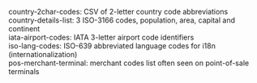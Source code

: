 country-2char-codes: CSV of 2-letter country code abbreviations  
country-details-list: 3 ISO-3166 codes, population, area, capital and continent  
iata-airport-codes: IATA 3-letter airport code identifiers  
iso-lang-codes: ISO-639 abbreviated language codes for i18n (internationalization)  
pos-merchant-terminal: merchant codes list often seen on point-of-sale terminals  
